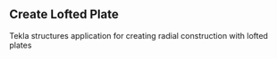 ## Create Lofted Plate
Tekla structures application for creating radial construction with lofted plates
